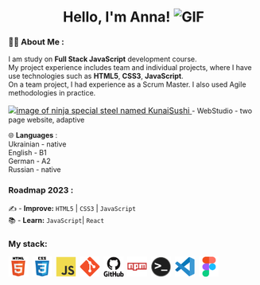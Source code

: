 <div id="header" align="center">

<!-- <img src="./assets/github.gif" width="100"/> -->

<h1>
Hello, I'm Anna!
<img src="./assets/giphy.gif" width="30px" alt="GIF">
</h1>

</div>
  
### 👨‍💻 About Me :
I am study on **Full Stack JavaScript** development course. <br> 
My project experience includes team and individual projects, where I have use technologies such as **HTML5**, **CSS3**, **JavaScript**. <br>
On a team project, I had experience as a Scrum Master. I also used Agile methodologies in practice. <br>
 <br>
    <a href="https://ammelystar.github.io/WebStudio/" style="font-size: 16px;" target="_blanc">
        <img width="30" src="./img/kunai.png" alt="image of ninja special steel named Kunai">Sushi
    </a> - WebStudio - two page website, adaptive
    <br>

<!-- <img align="right" src="./assets/code.gif" width="380" height="220"> <br> -->

🌐 **Languages** : <br>
Ukrainian - native <br>
English - B1<br>
German - A2<br>
Russian - native<br>


### Roadmap 2023 :

✍️ - **Improve:** `HTML5` | `CSS3` | `JavaScript` <br>
📚 - **Learn:** `JavaScript`| `React` <br>

### My stack:

<div>
  <img src="./images/html5-original.svg" title="HTML5" alt="HTML5" width="40" height="40"/>&nbsp;
  <img src="./images/css3-original.svg"  title="CSS3" alt="CSS3" width="40" height="40"/>&nbsp;
  <img src="./images/javascript-original.svg"  title="JS" alt="JS" width="40" height="40"/>&nbsp;
  <img src="./images/git-original.svg" title="Git" alt="Git" width="40" height="40"/>&nbsp;
  <img src="./images/github-original.svg" title="GitHub"  alt="GitHub" width="40"/>&nbsp;
  <img src="./images/npm-original.svg" title="Npm" alt="Npm" width="40" height="40"/>&nbsp;
  <img src="./images/terminal-original.png" title="Terminal" alt="Terminal" width="40" height="40"/>&nbsp;
  <img src="./images/vscode-original.svg" title="Visual Studio Code" alt="Visual Studio Code" width="40" height="40"/>&nbsp;
  <img src="./images/figma-original.svg" title="Figma" alt="Figma" width="40" height="40"/>&nbsp;
</div>
